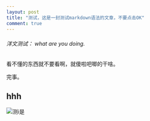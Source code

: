 ```yaml
---
layout: post 
title: "测试，这是一封测试markdown语法的文章，不要点击OK" 
comment: true 
---
```


###### 洋文测试： what are you doing.

看不懂的东西就不要看啊，就傻啦吧唧的干啥。

完事。
## hhh
![测i是](https://github.com/sunningdaily/weeklyfeed/blob/master/assets/images/logo%402x.png) 

